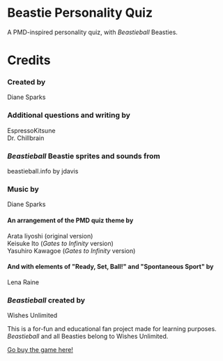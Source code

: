 # Beastie Personality Quiz

A PMD-inspired personality quiz, with <cite>Beastieball</cite> Beasties.

# Credits
### Created by
Diane Sparks

### Additional questions and writing by
EspressoKitsune\
Dr. Chillbrain

### <cite>Beastieball</cite> Beastie sprites and sounds from
beastieball.info by jdavis

### Music by
Diane Sparks
#### An arrangement of the PMD quiz theme by
Arata Iiyoshi (original version)\
Keisuke Ito (<cite>Gates to Infinity</cite> version)\
Yasuhiro Kawagoe (<cite>Gates to Infinity</cite> version)
#### And with elements of "Ready, Set, Ball!" and "Spontaneous Sport" by
Lena Raine

### <cite>Beastieball</cite> created by
Wishes Unlimited

This is a for-fun and educational fan project made for learning purposes.\
<cite>Beastieball</cite> and all Beasties belong to Wishes Unlimited.

<a href="https://store.steampowered.com/app/1864950/Beastieball/" target="_blank" rel="noopener noreferrer">Go buy the game here!</a>
